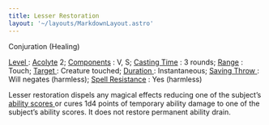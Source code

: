 ```yaml
---
title: Lesser Restoration
layout: '~/layouts/MarkdownLayout.astro'
---
```

Conjuration (Healing)

[ Level ](/modern.d20.srd/fx/level) : [ Acolyte](/modern.d20.srd/classes/advanced/acolyte) 2; [ Components](/modern.d20.srd/fx/components) : V, S; [ Casting Time](/modern.d20.srd/fx/casting.time) : 3 rounds; [ Range](/modern.d20.srd/fx/range) : Touch; [ Target ](/modern.d20.srd/fx/target) :
Creature touched; [ Duration ](/modern.d20.srd/fx/duration) : Instantaneous; [Saving Throw ](/modern.d20.srd/basics/saving.throws) : Will negates
(harmless); [ Spell Resistance](/modern.d20.srd/special.abilities/spell.resistance) : Yes (harmless)

Lesser restoration dispels any magical effects reducing one of the subject’s [ability scores ](/modern.d20.srd/basics/ability.scores) or cures 1d4 points of
temporary ability damage to one of the subject’s ability scores. It does not
restore permanent ability drain.

